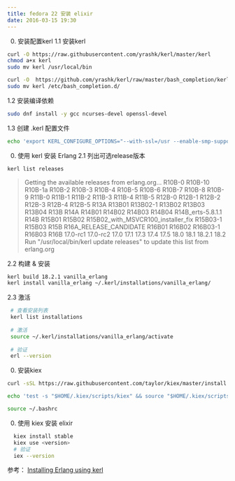 ```yaml
---
title: fedora 22 安装 elixir
date: 2016-03-15 19:30
---
```


0.  安装配置kerl
  1.1 安装kerl
  
  ```bash
  curl -O https://raw.githubusercontent.com/yrashk/kerl/master/kerl
  chmod a+x kerl
  sudo mv kerl /usr/local/bin
  
  curl -O  https://github.com/yrashk/kerl/raw/master/bash_completion/kerl
  sudo mv kerl /etc/bash_completion.d/
  ```
  1.2 安装编译依赖

  ```bash
  sudo dnf install -y gcc ncurses-devel openssl-devel
  ```
  1.3 创建 .kerl 配置文件

  ```bash
  echo 'export KERL_CONFIGURE_OPTIONS="--with-ssl=/usr --enable-smp-support --enable-threads --enable-kernel-poll --enable-sctp --without-javac"' >> .kerlrc
  ```
<!--more-->
0.  使用 kerl 安装 Erlang
  2.1 列出可选release版本
  
  ```bash
  kerl list releases
  ```
  >Getting the available releases from erlang.org...
R10B-0 R10B-10 R10B-1a R10B-2 R10B-3 R10B-4 R10B-5 R10B-6 R10B-7 R10B-8 R10B-9 R11B-0 R11B-1 R11B-2 R11B-3 R11B-4 R11B-5 R12B-0 R12B-1 R12B-2 R12B-3 R12B-4 R12B-5 R13A R13B01 R13B02-1 R13B02 R13B03 R13B04 R13B R14A R14B01 R14B02 R14B03 R14B04 R14B_erts-5.8.1.1 R14B R15B01 R15B02 R15B02_with_MSVCR100_installer_fix R15B03-1 R15B03 R15B R16A_RELEASE_CANDIDATE R16B01 R16B02 R16B03-1 R16B03 R16B 17.0-rc1 17.0-rc2 17.0 17.1 17.3 17.4 17.5 18.0 18.1 18.2.1 18.2
Run "/usr/local/bin/kerl update releases" to update this list from erlang.org

 2.2 构建 & 安装

 ```bash
 kerl build 18.2.1 vanilla_erlang
 kerl install vanilla_erlang ~/.kerl/installations/vanilla_erlang/
 ```
 2.3 激活
```bash
 # 查看安装列表
 kerl list installations
 
 # 激活
 source ~/.kerl/installations/vanilla_erlang/activate
 
 # 验证
 erl --version
 ```

0. 安装kiex
  ```bash
  curl -sSL https://raw.githubusercontent.com/taylor/kiex/master/install | bash -s

  echo 'test -s "$HOME/.kiex/scripts/kiex" && source "$HOME/.kiex/scripts/kiex"' >> ~/.bashrc

  source ~/.bashrc
  ```

0.  使用 kiex 安装 elixir
 
   ```bash
     kiex install stable
     kiex use <version>
     # 验证
     iex --version
   ```

参考： [Installing Erlang using kerl](http://verboseguides.com/2016/01/26/installing-erlang-using-kerl/)